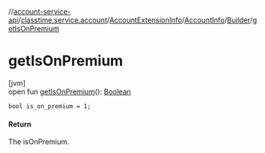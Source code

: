 //[account-service-api](../../../../../index.md)/[classtime.service.account](../../../index.md)/[AccountExtensionInfo](../../index.md)/[AccountInfo](../index.md)/[Builder](index.md)/[getIsOnPremium](get-is-on-premium.md)

# getIsOnPremium

[jvm]\
open fun [getIsOnPremium](get-is-on-premium.md)(): [Boolean](https://kotlinlang.org/api/latest/jvm/stdlib/kotlin/-boolean/index.html)

`bool is_on_premium = 1;`

#### Return

The isOnPremium.
